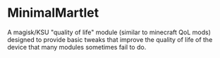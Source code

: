 # MinimalMartlet
A magisk/KSU "quality of life" module (similar to minecraft QoL mods) designed to provide basic tweaks that improve the quality of life of the device that many modules sometimes fail to do.
